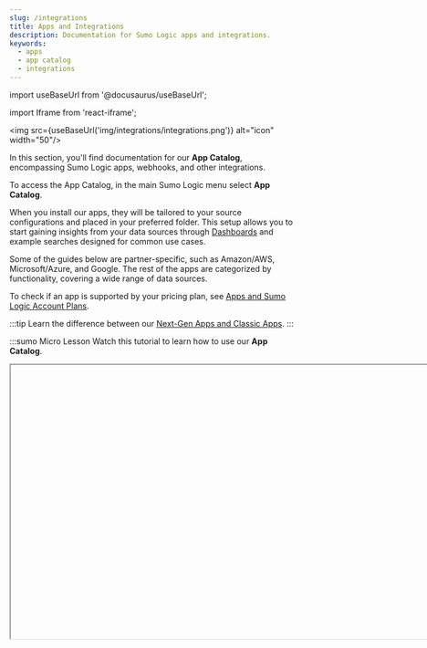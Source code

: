 ```yaml
---
slug: /integrations
title: Apps and Integrations
description: Documentation for Sumo Logic apps and integrations.
keywords:
  - apps
  - app catalog
  - integrations
---
```


import useBaseUrl from '@docusaurus/useBaseUrl';

import Iframe from 'react-iframe';

<img src={useBaseUrl('img/integrations/integrations.png')} alt="icon" width="50"/>

In this section, you'll find documentation for our **App Catalog**, encompassing Sumo Logic apps, webhooks, and other integrations.

To access the App Catalog, in the main Sumo Logic menu select **App Catalog**.

When you install our apps, they will be tailored to your source configurations and placed in your preferred folder. This setup allows you to start gaining insights from your data sources through [Dashboards](/docs/dashboards) and example searches designed for common use cases.

Some of the guides below are partner-specific, such as Amazon/AWS, Microsoft/Azure, and Google. The rest of the apps are categorized by functionality, covering a wide range of data sources.

To check if an app is supported by your pricing plan, see [Apps and Sumo Logic Account Plans](/docs/integrations/account-plans).

:::tip
Learn the difference between our [Next-Gen Apps and Classic Apps](/docs/get-started/apps-integrations/#next-gen-apps).
:::

:::sumo Micro Lesson
Watch this tutorial to learn how to use our **App Catalog**.

<Iframe url="https://fast.wistia.net/embed/iframe/cz203tui1t?web_component=true&seo=true&videoFoam=false"
  width="854px"
  height="480px"
  title="Tutorial: App Catalog in Sumo Logic Video"
  id="wistiaVideo"
  className="video-container"
  display="initial"
  position="relative"
  allow="autoplay; fullscreen"
  allowfullscreen
/>


<!-- old
<Iframe url="https://www.youtube.com/embed/5O16kI5UXpM?rel=0"
     width="854px"
     height="480px"
     id="myId"
     className="video-container"
     display="initial"
     position="relative"
     allow="accelerometer; clipboard-write; encrypted-media; gyroscope; picture-in-picture"
     allowfullscreen
     />
-->

:::

<br/>

<div className="box-wrapper">
<div className="box smallbox card">
  <div className="container">
  <a href="/docs/integrations/product-list/"><img src={useBaseUrl('img/icons/integrations.png')} alt="Thumbnail icon" width="40"/><h4>Product List</h4></a>
  <p>A list of all the products that Sumo Logic integrates with.</p>
  </div>
</div>
<div className="box smallbox card">
  <div className="container">
  <a href="/docs/integrations/amazon-aws/"><img src='https://upload.wikimedia.org/wikipedia/commons/9/93/Amazon_Web_Services_Logo.svg' alt="Thumbnail icon" width="65"/><h4>Amazon/AWS</h4></a>
  <p>A guide to Sumo Logic apps for Amazon and AWS products.</p>
  </div>
</div>
<div className="box smallbox card">
  <div className="container">
  <a href="/docs/integrations/microsoft-azure/"><img src={useBaseUrl('img/integrations/microsoft-azure/microsoft-logo.png')} alt="Thumbnail icon" width="50"/><h4>Microsoft/Azure</h4></a>
  <p>A guide to Sumo Logic apps for Microsoft and Azure.</p>
  </div>
</div>
  <div className="box smallbox card">
    <div className="container">
    <a href="/docs/integrations/google/"><img src={useBaseUrl('img/integrations/google/google-logo.png')} alt="Thumbnail icon" width="40"/><h4>Google</h4></a>
    <p>A guide to Sumo Logic apps for Google products, such as Workspace.</p>
  </div>
</div>
<div className="box smallbox card">
  <div className="container">
    <a href="/docs/integrations/app-development"><img src={useBaseUrl('img/icons/operations/app-stack.png')} alt="Thumbnail icon" width="50"/><h4>App Development</h4></a>
    <p>Monitor your platforms and tools that support software development and automation.</p>
  </div>
</div>
<div className="box smallbox card">
  <div className="container">
  <a href="/docs/integrations/containers-orchestration"><img src={useBaseUrl('img/integrations/containers-orchestration/containers.png')} alt="Thumbnail icon" width="50"/><h4>Containers</h4></a>
  <p>A guide to Sumo Logic apps for container management, such as Kubernetes and Docker.</p>
  </div>
</div>
<div className="box smallbox card">
  <div className="container">
  <a href="/docs/integrations/cloud-security-monitoring-analytics/"><img src={useBaseUrl('img/icons/security/security.png')} alt="icon" width="45"/><h4>Cloud Security Monitoring/Analytics</h4></a>
  <p>A guide to Sumo Logic apps for cloud security data source.</p>
  </div>
</div>
<div className="box smallbox card">
    <div className="container">
    <a href="/docs/integrations/databases"><img src={useBaseUrl('img/icons/operations/data-volume.png')} alt="Thumbnail icon" width="55"/><h4>Database Servers</h4></a>
    <p>A guide to Sumo Logic apps for database servers, such as Oracle and MongoDB.</p>
  </div>
</div>
<div className="box smallbox card">
  <div className="container">
    <a href="/docs/integrations/global-intelligence"><img src={useBaseUrl('img/global-intelligence/gis.svg')} alt="icon" width="35"/><h4>Global Intelligence</h4></a>
    <p>Sumo Logic apps for Global Intelligence provide valuable real-time security intelligence.</p>
    </div>
</div>
<div className="box smallbox card">
  <div className="container">
  <a href="/docs/integrations/hosts-operating-systems"><img src={useBaseUrl('img/integrations/hosts-operating-systems/hosts.png')} alt="Thumbnail icon" width="45"/><h4>Hosts and Operating Systems</h4></a>
  <p>Monitor host metrics and the Linux OS.</p>
  </div>
</div>
<div className="box smallbox card">
   <div className="container">
   <a href="/docs/integrations/sumo-apps/"><img src={useBaseUrl('img/icons/security/PCI-compliance.png')} alt="PCI Compliance icon" width="45"/><h4>PCI Compliance</h4></a>
   <p>Meet evolving PCI requirements without the data hassle.</p>
   </div>
</div>
<div className="box smallbox card">
  <div className="container">
  <a href="/docs/integrations/saas-cloud"><img src={useBaseUrl('img/icons/business/SaaS.png')} alt="Thumbnail icon" width="40"/><h4>SaaS/Cloud</h4></a>
  <p>Learn about Sumo Logic apps for SaaS and Cloud applications.</p>
 </div>
</div>
<div className="box smallbox card">
   <div className="container">
   <a href="/docs/integrations/saml/"><img src={useBaseUrl('img/integrations/saml/saml.png')} alt="Thumbnail icon" width="50"/><h4>SAML</h4></a>
   <p>A guide to Sumo Logic apps for SAML.</p>
   </div>
</div>
<div className="box smallbox card">
   <div className="container">
   <a href="/docs/integrations/security-threat-detection"><img src={useBaseUrl('img/icons/security/detect-insider-threats.png')} alt="thumbnail icon" width="45"/><h4>Security and Threat Detection</h4></a>
   <p>Learn about Sumo apps for Security and Threat Detection.</p>
  </div>
</div>
<div className="box smallbox card">
  <div className="container">
  <a href="/docs/integrations/sumo-apps/"><img src={useBaseUrl('img/integrations/sumo-apps/sumoapps.png')} alt="Thumbnail icon" width="60"/><h4>Sumo Logic Apps</h4></a>
  <p>Use these apps to monitor your Sumo Logic org activities and data volume.</p>
  </div>
</div>
<div className="box smallbox card">
    <div className="container">
    <a href="/docs/integrations/web-servers/"><img src={useBaseUrl('img/icons/operations/server.png')} alt="Thumbnail icon" width="50"/><h4>Web Servers</h4></a>
    <p>A guide to Sumo Logic apps for web servers, such as Apache, Nginx, and Squid Proxy.</p>
  </div>
</div>
<div className="box smallbox card">
  <div className="container">
  <a href="/docs/integrations/account-plans/"><img src={useBaseUrl('img/icons/business/flexible-licensing.png')} alt="Thumbnail icon" width="70"/><h4>Apps for Sumo Logic Account Plans</h4></a>
  <p>Apps for various Sumo Logic account plans.</p>
  </div>
</div>
<div className="box smallbox card">
  <div className="container">
  <a href="/docs/integrations/community-ecosystem-apps"><img src={useBaseUrl('img/icons/general/community.png')} alt="Thumbnail icon" width="70"/><h4>Community Ecosystem Apps</h4></a>
  <p>Community Ecosystem Apps Listing and program description.</p>
  </div>
</div>
<div className="box smallbox card">
  <div className="container">
  <a href="/docs/integrations/partner-ecosystem-apps"><img src={useBaseUrl('img/integrations/PartnerEcosystem.png')} alt="Thumbnail icon" width="70"/><h4>Partner Ecosystem Apps</h4></a>
  <p>Third-party Sumo Logic apps for partners including Auth0, CircleCI, and more.</p>
  </div>
</div>
<div className="box smallbox card">
  <div className="container">
  <a href="/docs/integrations/partner-integrations"><img src={useBaseUrl('img/integrations/partner-integrations.png')} alt="Thumbnail icon" width="70"/><h4>Partner Integrations</h4></a>
  <p>Sumo Logic Partner Integrations are provided and supported by our partner network. </p>
  </div>
</div>
</div>

<br/>

:::tip
To interact with other Sumo Logic users, post feedback, or ask a question, visit the [Sumo Logic Community Apps and Integrations Forum](https://support.sumologic.com/support/s/topic/0TO6Q000000gTCGWA2/applications?tabset-cabe3=2). ​
:::
